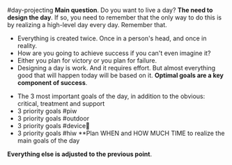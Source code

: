 #day-projecting
**Main question**.
Do you want to live a day?
**The need to design the day**.
If so, you need to remember that the only way to do this is by realizing a high-level day every day.
Remember that.
* Everything is created twice. Once in a person's head, and once in reality. 
* How are you going to achieve success if you can't even imagine it?
* Either you plan for victory or you plan for failure.
* Designing a day is work. And it requires effort. But almost everything good that will happen today will be based on it.
**Optimal goals are a key component of success**.
- The 3 most important goals of the day, in addition to the obvious: critical, treatment and support
- 3 priority goals #piw
- 3 priority goals #outdoor 
- 3 priority goals #device📱 
- 3 priority goals #hiw 
**Plan WHEN and HOW MUCH TIME to realize the main goals of the day

**Everything else is adjusted to the previous point**.